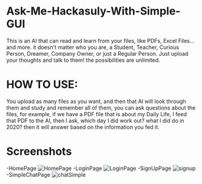 # Ask-Me-Hackasuly-With-Simple-GUI
This is an AI that can read and learn from your files, like PDFs, Excel Files... and more. it doesn't matter who you are, a Student, Teacher, Curious Person, Dreamer, Company Owner, or just a Regular Person. Just upload your thoughts and talk to them! the possibilities are unlimited.
# HOW TO USE:
You upload as many files as you want, and then that AI will look through them and study and remember all of them, you can ask questions about the files, for example, if we have a PDF file that is about my Daily Life, I feed that PDF to the AI, then I ask, which day I did 
work out? what I did do in 2020? then it will answer based on the information you fed it.
# Screenshots
-HomePage
![HomePage](https://github.com/Diary-hub/AskMe-Hackasuly/assets/39463871/21229f1e-0d7e-48da-aa60-676882d2d136)
-LoginPage
![LoginPage](https://github.com/Diary-hub/AskMe-Hackasuly/assets/39463871/3ce0f281-d9d0-4659-847e-4bae29f8c5b7)
-SignUpPage
![signup](https://github.com/Diary-hub/AskMe-Hackasuly/assets/39463871/0c7fb748-0874-40e0-bfdd-4317e6703ce6)
-SimpleChatPage
![chatSimple](https://github.com/Diary-hub/AskMe-Hackasuly/assets/39463871/0d7f7934-d905-4c47-8505-5d25b772693d)
